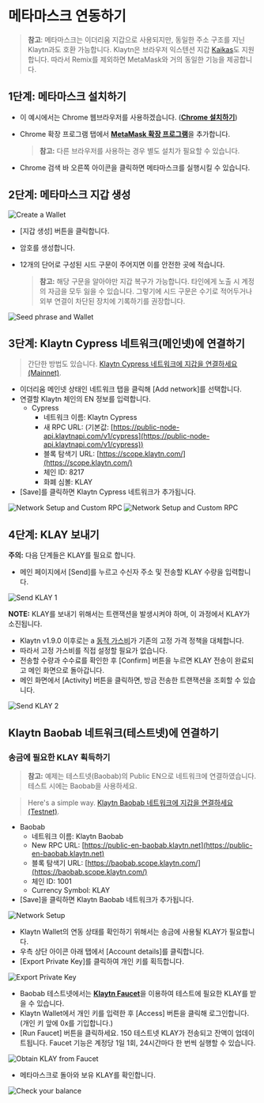 # 메타마스크 연동하기

> **참고**: 메타마스크는 이더리움 지갑으로 사용되지만, 동일한 주소 구조를 지닌 Klaytn과도 호환 가능합니다. Klaytn은 브라우저 익스텐션 지갑 [Kaikas](../developer-tools/#kaikas)도 지원합니다. 따라서 Remix를 제외하면 MetaMask와 거의 동일한 기능을 제공합니다.

## 1단계: 메타마스크 설치하기 <a href="#install-metamask" id="install-metamask"></a>

* 이 예시에서는 Chrome 웹브라우저를 사용하겠습니다. ([**Chrome 설치하기**](https://www.google.com/intl/en\_us/chrome/))
*   Chrome 확장 프로그램 탭에서 [**MetaMask 확장 프로그램**](https://chrome.google.com/webstore/detail/metamask/nkbihfbeogaeaoehlefnkodbefgpgknn?hl=en)을 추가합니다.

    > **참고:** 다른 브라우저를 사용하는 경우 별도 설치가 필요할 수 있습니다.
* Chrome 검색 바 오른쪽 아이콘을 클릭하면 메타마스크를 실행시킬 수 있습니다.

## 2단계: 메타마스크 지갑 생성 <a href="#generate-a-metamask" id="generate-a-metamask"></a>

![Create a Wallet](../../bapp/tutorials/img/new-to-metamask.png)

* [지갑 생성] 버튼을 클릭합니다.
* 암호를 생성합니다.
*   12개의 단어로 구성된 시드 구문이 주어지면 이를 안전한 곳에 적습니다.

    > **참고:** 해당 구문을 알아야만 지갑 복구가 가능합니다. 타인에게 노출 시 계정의 자금을 모두 잃을 수 있습니다. 그렇기에 시드 구문은 수기로 적어두거나 외부 연결이 차단된 장치에 기록하기를 권장합니다.

![Seed phrase and Wallet](../../bapp/tutorials/img/metamask-secret-backup.png)

## 3단계: Klaytn Cypress 네트워크(메인넷)에 연결하기 <a href="#connect-to-klaytn-cypress-network-mainnet" id="connect-to-klaytn-cypress-network-mainnet"></a>

> 간단한 방법도 있습니다. [Klaytn Cypress 네트워크에 지갑을 연결하세요(Mainnet)](https://chainlist.org/chain/8217).

* 이더리움 메인넷 상태인 네트워크 탭을 클릭해 [Add network]를 선택합니다.
* 연결할 Klaytn 체인의 EN 정보를 입력합니다.
  * Cypress
    * 네트워크 이름: Klaytn Cypress
    * 새 RPC URL: (기본값: [https://public-node-api.klaytnapi.com/v1/cypress](https://public-node-api.klaytnapi.com/v1/cypress))
    * 블록 탐색기 URL: [https://scope.klaytn.com/](https://scope.klaytn.com/)
    * 체인 ID: 8217
    * 화폐 심볼: KLAY
* [Save]를 클릭하면 Klaytn Cypress 네트워크가 추가됩니다.

![Network Setup and Custom RPC](../../bapp/tutorials/img/metamask-add-cypress-1.png) ![Network Setup and Custom RPC](../../bapp/tutorials/img/metamask-add-cypress-2.png)

## 4단계: KLAY 보내기 <a href="#send-klay" id="send-klay"></a>

**주의:** 다음 단계들은 KLAY를 필요로 합니다.

* 메인 페이지에서 [Send]를 누르고 수신자 주소 및 전송할 KLAY 수량을 입력합니다.

![Send KLAY 1](img/metamask-send-klay-1.png)

**NOTE:** KLAY를 보내기 위해서는 트랜잭션을 발생시켜야 하며, 이 과정에서 KLAY가 소진됩니다.

* Klaytn v1.9.0 이후로는 a [동적 가스비](https://medium.com/klaytn/dynamic-gas-fee-pricing-mechanism-1dac83d2689)가 기존의 고정 가격 정책을 대체합니다.
* 따라서 고정 가스비를 직접 설정할 필요가 없습니다.
* 전송할 수량과 수수료를 확인한 후 [Confirm] 버튼을 누르면 KLAY 전송이 완료되고 메인 화면으로 돌아갑니다.
* 메인 화면에서 [Activity] 버튼을 클릭하면, 방금 전송한 트랜잭션을 조회할 수 있습니다.

![Send KLAY 2](img/metamask-send-klay-2.png)

## Klaytn Baobab 네트워크(테스트넷)에 연결하기<a href="#connect-to-klaytn-baobab-network-testnet" id="connect-to-klaytn-baobab-network-testnet"></a>

### 송금에 필요한 KLAY 획득하기

> **참고:** 예제는 테스트넷(Baobab)의 Public EN으로 네트워크에 연결하였습니다. 테스트 시에는 Baobab을 사용하세요.

> Here's a simple way. [Klaytn Baobab 네트워크에 지갑을 연결하세요(Testnet)](https://chainlist.org/chain/1001).

* Baobab
  * 네트워크 이름: Klaytn Baobab
  * New RPC URL: [https://public-en-baobab.klaytn.net](https://public-en-baobab.klaytn.net)
  * 블록 탐색기 URL: [https://baobab.scope.klaytn.com/](https://baobab.scope.klaytn.com/)
  * 체인 ID: 1001
  * Currency Symbol: KLAY
* [Save]을 클릭하면 Klaytn Baobab 네트워크가 추가됩니다.

![Network Setup](img/connect-testnet-1.png)

* Klaytn Wallet의 연동 상태를 확인하기 위해서는 송금에 사용될 KLAY가 필요합니다.
* 우측 상단 아이콘 아래 탭에서 [Account details]를 클릭합니다.
* [Export Private Key]를 클릭하여 개인 키를 획득합니다.

![Export Private Key](img/connect-testnet-2.png)

* Baobab 테스트넷에서는 [**Klaytn Faucet**](https://baobab.wallet.klaytn.foundation/access?next=faucet)을 이용하여 테스트에 필요한 KLAY를 받을 수 있습니다.
* Klaytn Wallet에서 개인 키를 입력한 후 [Access] 버튼을 클릭해 로그인합니다. (개인 키 앞에 0x를 기입합니다.)
* [Run Faucet] 버튼을 클릭하세요. 150 테스트넷 KLAY가 전송되고 잔액이 업데이트됩니다. Faucet 기능은 계정당 1일 1회, 24시간마다 한 번씩 실행할 수 있습니다.

![Obtain KLAY from Faucet](img/connect-testnet-3.png)

* 메타마스크로 돌아와 보유 KLAY를 확인합니다.

![Check your balance](img/connect-testnet-4.png)

